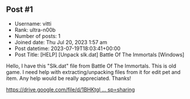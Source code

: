 ## Post #1
- Username: vitti
- Rank: ultra-n00b
- Number of posts: 1
- Joined date: Thu Jul 20, 2023 1:57 am
- Post datetime: 2023-07-19T18:03:41+00:00
- Post Title: [HELP] [Unpack slk.dat] Battle Of The Immortals [Windows]

Hello, I have this "Slk.dat" file from Battle Of The Immortals. This is old game.
I need help with extracting/unpacking files from it for edit pet and item.
Any help would be really appreciated. Thanks!

[https://drive.google.com/file/d/1BHKtgl ... sp=sharing](https://drive.google.com/file/d/1BHKtglx_Xs9IEYFvgMiYwZBoUN-NjEBs/view?usp=sharing)
